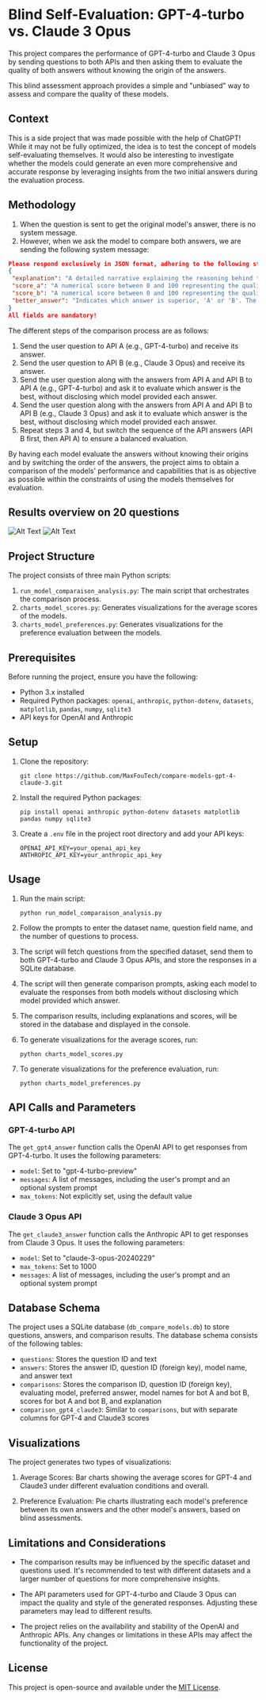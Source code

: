 # Blind Self-Evaluation: GPT-4-turbo vs. Claude 3 Opus

This project compares the performance of GPT-4-turbo and Claude 3 Opus by sending questions to both APIs and then asking them to evaluate the quality of both answers without knowing the origin of the answers.

This blind assessment approach provides a simple and "unbiased" way to assess and compare the quality of these models.

## Context

This is a side project that was made possible with the help of ChatGPT!
While it may not be fully optimized, the idea is to test the concept of models self-evaluating themselves.
It would also be interesting to investigate whether the models could generate an even more comprehensive and accurate response by leveraging insights from the two initial answers during the evaluation process.

## Methodology

1. When the question is sent to get the original model's answer, there is no system message.
2. However, when we ask the model to compare both answers, we are sending the following system message:

```json
Please respond exclusively in JSON format, adhering to the following structure:
{
 "explanation": "A detailed narrative explaining the reasoning behind the comparison, including a chain of thought process that leads to the final assessment.",
 "score_a": "A numerical score between 0 and 100 representing the quality of answer A.",
 "score_b": "A numerical score between 0 and 100 representing the quality of answer B.",
 "better_answer": "Indicates which answer is superior, 'A' or 'B'. The choice should be supported by the scores and the detailed explanation provided. Only reply with 'A' or 'B' in better_answer."
}
All fields are mandatory!
```

The different steps of the comparison process are as follows:

1. Send the user question to API A (e.g., GPT-4-turbo) and receive its answer.
2. Send the user question to API B (e.g., Claude 3 Opus) and receive its answer.
3. Send the user question along with the answers from API A and API B to API A (e.g., GPT-4-turbo) and ask it to evaluate which answer is the best, without disclosing which model provided each answer.
4. Send the user question along with the answers from API A and API B to API B (e.g., Claude 3 Opus) and ask it to evaluate which answer is the best, without disclosing which model provided each answer.
5. Repeat steps 3 and 4, but switch the sequence of the API answers (API B first, then API A) to ensure a balanced evaluation.

By having each model evaluate the answers without knowing their origins and by switching the order of the answers, the project aims to obtain a comparison of the models' performance and capabilities that is as objective as possible within the constraints of using the models themselves for evaluation.

## Results overview on 20 questions

![Alt Text](/charts_images/model_scores.png)
![Alt Text](/charts_images/model_preferences.png)

## Project Structure

The project consists of three main Python scripts:

1. `run_model_comparaison_analysis.py`: The main script that orchestrates the comparison process.
2. `charts_model_scores.py`: Generates visualizations for the average scores of the models.
3. `charts_model_preferences.py`: Generates visualizations for the preference evaluation between the models.

## Prerequisites

Before running the project, ensure you have the following:

- Python 3.x installed
- Required Python packages: `openai`, `anthropic`, `python-dotenv`, `datasets`, `matplotlib`, `pandas`, `numpy`, `sqlite3`
- API keys for OpenAI and Anthropic

## Setup

1. Clone the repository:
   ```
   git clone https://github.com/MaxFouTech/compare-models-gpt-4-claude-3.git
   ```

2. Install the required Python packages:
   ```
   pip install openai anthropic python-dotenv datasets matplotlib pandas numpy sqlite3
   ```

3. Create a `.env` file in the project root directory and add your API keys:
   ```
   OPENAI_API_KEY=your_openai_api_key
   ANTHROPIC_API_KEY=your_anthropic_api_key
   ```

## Usage

1. Run the main script:
   ```
   python run_model_comparaison_analysis.py
   ```

2. Follow the prompts to enter the dataset name, question field name, and the number of questions to process.

3. The script will fetch questions from the specified dataset, send them to both GPT-4-turbo and Claude 3 Opus APIs, and store the responses in a SQLite database.

4. The script will then generate comparison prompts, asking each model to evaluate the responses from both models without disclosing which model provided which answer.

5. The comparison results, including explanations and scores, will be stored in the database and displayed in the console.

6. To generate visualizations for the average scores, run:
   ```
   python charts_model_scores.py
   ```

7. To generate visualizations for the preference evaluation, run:
   ```
   python charts_model_preferences.py
   ```

## API Calls and Parameters

### GPT-4-turbo API

The `get_gpt4_answer` function calls the OpenAI API to get responses from GPT-4-turbo. It uses the following parameters:

- `model`: Set to "gpt-4-turbo-preview"
- `messages`: A list of messages, including the user's prompt and an optional system prompt
- `max_tokens`: Not explicitly set, using the default value

### Claude 3 Opus API

The `get_claude3_answer` function calls the Anthropic API to get responses from Claude 3 Opus. It uses the following parameters:

- `model`: Set to "claude-3-opus-20240229"
- `max_tokens`: Set to 1000
- `messages`: A list of messages, including the user's prompt and an optional system prompt

## Database Schema

The project uses a SQLite database (`db_compare_models.db`) to store questions, answers, and comparison results. The database schema consists of the following tables:

- `questions`: Stores the question ID and text
- `answers`: Stores the answer ID, question ID (foreign key), model name, and answer text
- `comparisons`: Stores the comparison ID, question ID (foreign key), evaluating model, preferred answer, model names for bot A and bot B, scores for bot A and bot B, and explanation
- `comparison_gpt4_claude3`: Similar to `comparisons`, but with separate columns for GPT-4 and Claude3 scores

## Visualizations

The project generates two types of visualizations:

1. Average Scores: Bar charts showing the average scores for GPT-4 and Claude3 under different evaluation conditions and overall.

2. Preference Evaluation: Pie charts illustrating each model's preference between its own answers and the other model's answers, based on blind assessments.

## Limitations and Considerations

- The comparison results may be influenced by the specific dataset and questions used. It's recommended to test with different datasets and a larger number of questions for more comprehensive insights.

- The API parameters used for GPT-4-turbo and Claude 3 Opus can impact the quality and style of the generated responses. Adjusting these parameters may lead to different results.

- The project relies on the availability and stability of the OpenAI and Anthropic APIs. Any changes or limitations in these APIs may affect the functionality of the project.

## License

This project is open-source and available under the [MIT License](LICENSE).